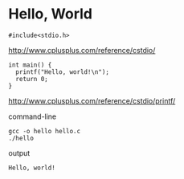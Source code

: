 # Hello, World

```
#include<stdio.h>
```

http://www.cplusplus.com/reference/cstdio/

```
int main() {
  printf("Hello, world!\n");
  return 0;
}
```

http://www.cplusplus.com/reference/cstdio/printf/


command-line
```
gcc -o hello hello.c
./hello
```

output
```
Hello, world!
```
